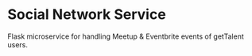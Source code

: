 # Social Network Service
Flask microservice for handling Meetup &amp; Eventbrite events of getTalent users.
